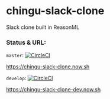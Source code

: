 # chingu-slack-clone

Slack clone built in ReasonML

### Status & URL:

`master`:
[![CircleCI](https://circleci.com/gh/Jarrku/chingu-slack-clone/tree/master.svg?style=svg)](https://circleci.com/gh/Jarrku/chingu-slack-clone/tree/master)

https://chingu-slack-clone.now.sh

`develop`: [![CircleCI](https://circleci.com/gh/Jarrku/chingu-slack-clone/tree/develop.svg?style=svg)](https://circleci.com/gh/Jarrku/chingu-slack-clone/tree/develop)

https://chingu-slack-clone-dev.now.sh
